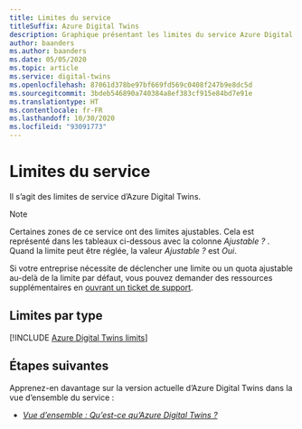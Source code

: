 ```yaml
---
title: Limites du service
titleSuffix: Azure Digital Twins
description: Graphique présentant les limites du service Azure Digital Twins.
author: baanders
ms.author: baanders
ms.date: 05/05/2020
ms.topic: article
ms.service: digital-twins
ms.openlocfilehash: 87061d378be97bf669fd569c0408f247b9e8dc5d
ms.sourcegitcommit: 3bdeb546890a740384a8ef383cf915e84bd7e91e
ms.translationtype: HT
ms.contentlocale: fr-FR
ms.lasthandoff: 10/30/2020
ms.locfileid: "93091773"
---
```

# <a name="service-limits"></a>Limites du service

Il s’agit des limites de service d’Azure Digital Twins.

> [!NOTE]
> Certaines zones de ce service ont des limites ajustables. Cela est représenté dans les tableaux ci-dessous avec la colonne *Ajustable ?* . Quand la limite peut être réglée, la valeur *Ajustable ?* est *Oui*.
>
> Si votre entreprise nécessite de déclencher une limite ou un quota ajustable au-delà de la limite par défaut, vous pouvez demander des ressources supplémentaires en [ouvrant un ticket de support](https://ms.portal.azure.com/#blade/Microsoft_Azure_Support/HelpAndSupportBlade/newsupportrequest).

## <a name="limits-by-type"></a>Limites par type

[!INCLUDE [Azure Digital Twins limits](../../includes/digital-twins-limits.md)]

## <a name="next-steps"></a>Étapes suivantes

Apprenez-en davantage sur la version actuelle d’Azure Digital Twins dans la vue d’ensemble du service :
* [*Vue d’ensemble : Qu’est-ce qu’Azure Digital Twins ?*](overview.md)
